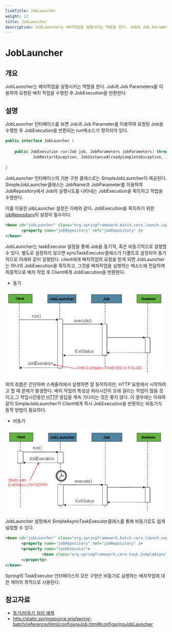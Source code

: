 ```yaml
---
linkTitle: JobLauncher
weight: 12
title: JobLauncher
description: JobLauncher는 배치작업을 실행시키는 역할을 한다. Job과 Job Parameters를 이용하여 요청된 배치 작업을 수행한 후 JobExecution을 반환한다.
---
```

# JobLauncher

## 개요
JobLauncher는 배치작업을 실행시키는 역할을 한다. Job과 Job Parameters를 이용하여 요청된 배치 작업을 수행한 후 JobExecution을 반환한다.

## 설명
JobLauncher 인터페이스를 보면 Job과 Job Parameter를 이용하여 요청된 Job을 수행한 후 JobExecution을 반환되는 run메소드가 정의되어 있다.

```java
public interface JobLauncher {
 
	public JobExecution run(Job job, JobParameters jobParameters) throws JobExecutionAlreadyRunningException,
			JobRestartException, JobInstanceAlreadyCompleteException, JobParametersInvalidException;
 
}
```

JobLauncher 인터페이스의 기본 구현 클래스로는 SimpleJobLauncher이 제공된다. SimpleJobLauncher클래스는 JobName과 JobParameter를 이용하여 JobRepository에서 Job의 실행시도를 나타내는 JobExecution을 획득하고 작업을 수행한다.

이를 이용한 jobLauncher 설정은 아래와 같다. JobExecution을 획득하기 위한 [jobRepository](./batch-execution-job-repository.md)의 설정이 필수이다.

```xml
<bean id="jobLauncher" class="org.springframework.batch.core.launch.support.SimpleJobLauncher">
       <property name="jobRepository" ref="jobRepository" />
</bean>
```

JobLauncher는 taskExecutor 설정을 통해 Job을 동기적, 혹은 비동기적으로 실행할 수 있다. 별도로 설정하지 않으면 syncTaskExecutor클래스가 디폴트로 설정되어 동기적으로 아래와 같이 실행된다. client에게 배치작업의 요청을 받게 되면 JobLauncher는 하나의 JobExecution을 획득하고, 그것을 배치작업을 실행하는 메소드에 전달하여 최종적으로 배치 작업 후 Client에게 JobExecution을 반환한다.

- 동기
  
![image](./images/joblauncher_sync.png)

위의 흐름은 간단하며 스케줄러에서 실행하면 잘 동작하지만, HTTP 요청에서 시작하려고 할 때 문제가 발생한다. 배치 작업의 특성상 처리시간이 오래 걸리는 작업이 많을 것이고,그 작업시간동안 <Acronym title="Hyper Text Transfer Protocol">HTTP</Acronym> 응답을 계속 기다리는 것은 좋지 않다. 이 경우에는 아래와 같이 SimpleJobLauncher가 Client에게 즉시 JobExecution을 반환하는 비동기식 동작 방법이 필요하다.
- 비동기

![image](./images/joblauncher_async.png)

JobLauncher 설정에서 SimpleAsyncTaskExecutor클래스를 통해 비동기로도 쉽게 설정할 수 있다.

```xml
<bean id="jobLauncher" class="org.springframework.batch.core.launch.support.SimpleJobLauncher">
       <property name="jobRepository" ref="jobRepository" />
       <property name="taskExecutor">
                <bean class="org.springframework.core.task.SimpleAsyncTaskExecutor" />
       </property>
</bean>
```
Spring의 TaskExecutor 인터페이스의 모든 구현은 비동기로 실행하는 배치작업에 대한 제어의 목적으로 사용된다.

## 참고자료
- [동기/비동기 처리 예제](./batch-example-sync_async.md)
- http://static.springsource.org/spring-batch/reference/html/configureJob.html#configuringJobLauncher
